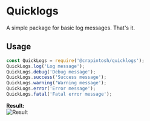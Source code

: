 # Quicklogs
A simple package for basic log messages. That's it.  
  
## Usage
``` javascript
const QuickLogs = require('@crapintosh/quicklogs');
QuickLogs.log('Log message');
QuickLogs.debug('Debug message');
QuickLogs.success('Success message');
QuickLogs.warning('Warning message');
QuickLogs.error('Error message');
QuickLogs.fatal('Fatal error message');
```
  
**Result:**  
![Result](https://i.imgur.com/rjx6hsa.png "Result")  
